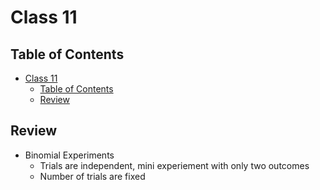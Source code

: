 # Class 11

## Table of Contents

- [Class 11](#class-11)
  - [Table of Contents](#table-of-contents)
  - [Review](#review)

## Review

- Binomial Experiments
  - Trials are independent, mini experiement with only two outcomes
  - Number of trials are fixed
